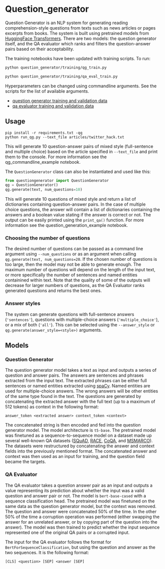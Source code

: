# Question_generator

Question Generator is an NLP system for generating reading comprehension-style questions from texts such as news articles or pages excerpts from books. The system is built using pretrained models from [HuggingFace Transformers](https://github.com/huggingface/transformers). There are two models: the question generator itself, and the QA evaluator which ranks and filters the question-answer pairs based on their acceptability.


The training notebooks have been updated with training scripts. To run:

```bash
python question_generator/training/qg_train.py
```

```bash
python question_generator/training/qa_eval_train.py
```

Hyperparameters can be changed using commandline arguments. See the scripts for the list of available arguments.


- [question generator training and validation data](https://huggingface.co/datasets/iarfmoose/question_generator)
- [qa evaluator training and validation data](https://huggingface.co/datasets/iarfmoose/qa_evaluator)

## Usage


```
pip install -r requirements.txt -qq
python run_qg.py --text_file articles/twitter_hack.txt
```

This will generate 10 question-answer pairs of mixed style (full-sentence and multiple choice) based on the article specified in `--text_file` and print them to the console. For more information see the qg_commandline_example notebook.

The `QuestionGenerator` class can also be instantiated and used like this:

```python
from questiongenerator import QuestionGenerator
qg = QuestionGenerator()
qg.generate(text, num_questions=10)
```

This will generate 10 questions of mixed style and return a list of dictionaries containing question-answer pairs. In the case of multiple choice questions, the answer will contain a list of dictionaries containing the answers and a boolean value stating if the answer is correct or not. The output can be easily printed using the `print_qa()` function. For more information see the question_generation_example notebook.

### Choosing the number of questions

The desired number of questions can be passed as a command line argument using `--num_questions` or as an argument when calling `qg.generate(text, num_questions=20`. If the chosen number of questions is too large, then the model may not be able to generate enough. The maximum number of questions will depend on the length of the input text, or more specifically the number of sentences and named entities containined within text. Note that the quality of some of the outputs will decrease for larger numbers of questions, as the QA Evaluator ranks generated questions and returns the best ones.

### Answer styles

The system can generate questions with full-sentence answers (`'sentences'`), questions with multiple-choice answers (`'multiple_choice'`), or a mix of both (`'all'`). This can be selected using the `--answer_style` or `qg.generate(answer_style=<style>)` arguments.

## Models

### Question Generator

The question generator model takes a text as input and outputs a series of question and answer pairs. The answers are sentences and phrases extracted from the input text. The extracted phrases can be either full sentences or named entities extracted using [spaCy](https://spacy.io/). Named entities are used for multiple-choice answers. The wrong answers will be other entities of the same type found in the text. The questions are generated by concatenating the extracted answer with the full text (up to a maximum of 512 tokens) as context in the following format:

```
answer_token <extracted answer> context_token <context>
```

The concatenated string is then encoded and fed into the question generator model. The model architecture is `t5-base`. The pretrained model was finetuned as a sequence-to-sequence model on a dataset made up several well-known QA datasets ([SQuAD](https://rajpurkar.github.io/SQuAD-explorer/), [RACE](http://www.cs.cmu.edu/~glai1/data/race/), [CoQA](https://stanfordnlp.github.io/coqa/), and [MSMARCO](https://microsoft.github.io/msmarco/)). The datasets were restructured by concatenating the answer and context fields into the previously mentioned format. The concatenated answer and context was then used as an input for training, and the question field became the targets.


### QA Evaluator

The QA evaluator takes a question answer pair as an input and outputs a value representing its prediction about whether the input was a valid question and answer pair or not. The model is `bert-base-cased` with a sequence classification head. The pretrained model was finetuned on the same data as the question generator model, but the context was removed. The question and answer were concatenated 50% of the time. In the other 50% of the time a corruption operation was performed (either swapping the answer for an unrelated answer, or by copying part of the question into the answer). The model was then trained to predict whether the input sequence represented one of the original QA pairs or a corrupted input.

The input for the QA evaluator follows the format for `BertForSequenceClassification`, but using the question and answer as the two sequences. It is the following format:

```
[CLS] <question> [SEP] <answer [SEP]
```
